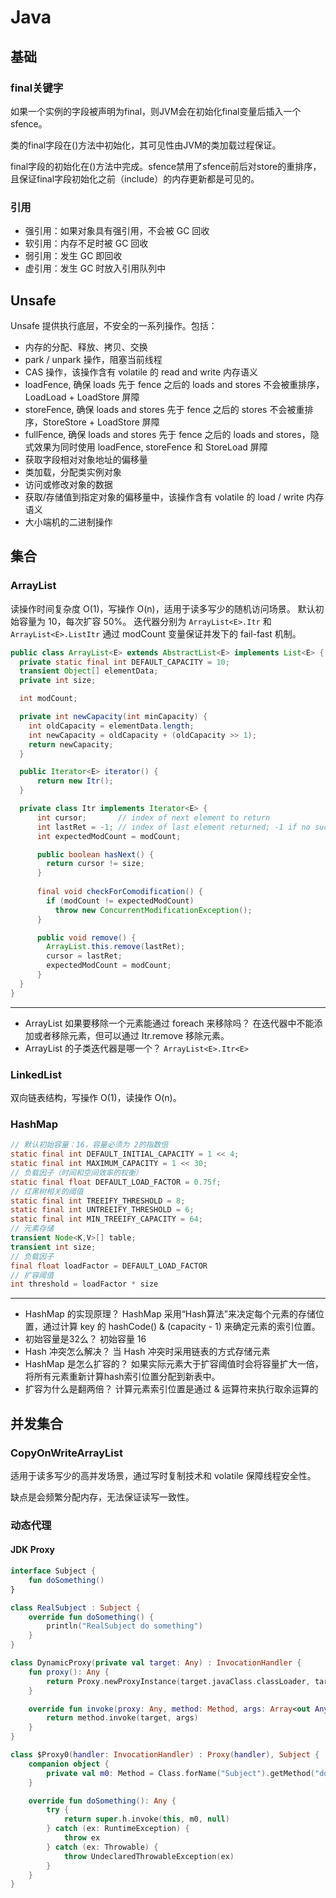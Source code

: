# Java

## 基础

### final关键字
如果一个实例的字段被声明为final，则JVM会在初始化final变量后插入一个 sfence。

类的final字段在<clinit>()方法中初始化，其可见性由JVM的类加载过程保证。

final字段的初始化在<init>()方法中完成。sfence禁用了sfence前后对store的重排序，且保证final字段初始化之前（include）的内存更新都是可见的。

### 引用

- 强引用：如果对象具有强引用，不会被 GC 回收
- 软引用：内存不足时被 GC 回收
- 弱引用：发生 GC 即回收
- 虚引用：发生 GC 时放入引用队列中

## Unsafe

Unsafe 提供执行底层，不安全的一系列操作。包括：

- 内存的分配、释放、拷贝、交换
- park / unpark 操作，阻塞当前线程
- CAS 操作，该操作含有 volatile 的 read and write 内存语义
- loadFence, 确保 loads 先于 fence 之后的 loads and stores 不会被重排序，LoadLoad + LoadStore 屏障
- storeFence, 确保 loads and stores 先于 fence 之后的 stores 不会被重排序，StoreStore + LoadStore 屏障
- fullFence, 确保 loads and stores 先于 fence 之后的 loads and stores，隐式效果为同时使用 loadFence, storeFence 和 StoreLoad 屏障
- 获取字段相对对象地址的偏移量
- 类加载，分配类实例对象
- 访问或修改对象的数据
- 获取/存储值到指定对象的偏移量中，该操作含有 volatile 的 load / write 内存语义
- 大小端机的二进制操作

## 集合

### ArrayList

读操作时间复杂度 O(1)，写操作 O(n)，适用于读多写少的随机访问场景。
默认初始容量为 10，每次扩容 50%。
迭代器分别为 `ArrayList<E>.Itr` 和 `ArrayList<E>.ListItr`
通过 modCount 变量保证并发下的 fail-fast 机制。

```java
public class ArrayList<E> extends AbstractList<E> implements List<E> {
  private static final int DEFAULT_CAPACITY = 10;
  transient Object[] elementData;
  private int size;

  int modCount;

  private int newCapacity(int minCapacity) {
    int oldCapacity = elementData.length;
    int newCapacity = oldCapacity + (oldCapacity >> 1);
    return newCapacity;
  }

  public Iterator<E> iterator() {
      return new Itr();
  }

  private class Itr implements Iterator<E> {
      int cursor;       // index of next element to return
      int lastRet = -1; // index of last element returned; -1 if no such
      int expectedModCount = modCount;

      public boolean hasNext() {
        return cursor != size;
      }
      
      final void checkForComodification() {
        if (modCount != expectedModCount)
          throw new ConcurrentModificationException();
      }

      public void remove() {
        ArrayList.this.remove(lastRet);
        cursor = lastRet;
        expectedModCount = modCount;
      }
  }
}
```

---

- ArrayList 如果要移除一个元素能通过 foreach 来移除吗？
  在迭代器中不能添加或者移除元素，但可以通过 Itr.remove 移除元素。
- ArrayList 的子类迭代器是哪一个？
  `ArrayList<E>.Itr<E>`

### LinkedList

双向链表结构，写操作 O(1)，读操作 O(n)。

### HashMap

```java
// 默认初始容量：16，容量必须为 2的指数倍
static final int DEFAULT_INITIAL_CAPACITY = 1 << 4; 
static final int MAXIMUM_CAPACITY = 1 << 30;
// 负载因子（时间和空间效率的权衡）
static final float DEFAULT_LOAD_FACTOR = 0.75f;
// 红黑树相关的阈值
static final int TREEIFY_THRESHOLD = 8;
static final int UNTREEIFY_THRESHOLD = 6;
static final int MIN_TREEIFY_CAPACITY = 64;
// 元素存储
transient Node<K,V>[] table;
transient int size;
// 负载因子
final float loadFactor = DEFAULT_LOAD_FACTOR
// 扩容阈值
int threshold = loadFactor * size
```

---

- HashMap 的实现原理？
  HashMap 采用“Hash算法”来决定每个元素的存储位置，通过计算 key 的 hashCode() & (capacity - 1) 来确定元素的索引位置。
- 初始容量是32么？
  初始容量 16
- Hash 冲突怎么解决？
  当 Hash 冲突时采用链表的方式存储元素
- HashMap 是怎么扩容的？
  如果实际元素大于扩容阈值时会将容量扩大一倍，将所有元素重新计算hash索引位置分配到新表中。
- 扩容为什么是翻两倍？
  计算元素索引位置是通过 & 运算符来执行取余运算的

## 并发集合

### CopyOnWriteArrayList

适用于读多写少的高并发场景，通过写时复制技术和 volatile 保障线程安全性。

缺点是会频繁分配内存，无法保证读写一致性。

### 动态代理

#### JDK Proxy

```kotlin
interface Subject {
    fun doSomething()
}

class RealSubject : Subject {
    override fun doSomething() {
        println("RealSubject do something")
    }
}

class DynamicProxy(private val target: Any) : InvocationHandler {
    fun proxy(): Any {
        return Proxy.newProxyInstance(target.javaClass.classLoader, target.javaClass.interfaces, this)
    }

    override fun invoke(proxy: Any, method: Method, args: Array<out Any>?): Any {
        return method.invoke(target, args)
    }
}

class $Proxy0(handler: InvocationHandler) : Proxy(handler), Subject {
    companion object {
        private val m0: Method = Class.forName("Subject").getMethod("doSomething")
    }

    override fun doSomething(): Any {
        try {
            return super.h.invoke(this, m0, null)
        } catch (ex: RuntimeException) {
            throw ex
        } catch (ex: Throwable) {
            throw UndeclaredThrowableException(ex)
        }
    }
}
```
